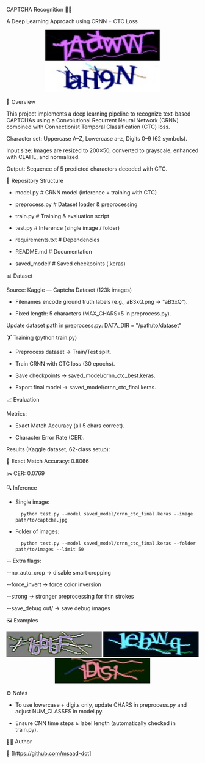 CAPTCHA Recognition 🔐🤖

A Deep Learning Approach using CRNN + CTC Loss

<p align="center"> <img src="docs/sample1.jpg" alt="Captcha Sample" width="300"/> <img src="docs/sample2.jpg" alt="Captcha Sample" width="300"/> </p>

📌 Overview


This project implements a deep learning pipeline to recognize text-based CAPTCHAs using a Convolutional Recurrent Neural Network (CRNN) combined with Connectionist Temporal Classification (CTC) loss.

Character set: Uppercase A–Z, Lowercase a–z, Digits 0–9 (62 symbols).

Input size: Images are resized to 200×50, converted to grayscale, enhanced with CLAHE, and normalized.

Output: Sequence of 5 predicted characters decoded with CTC.

📂 Repository Structure


- model.py         # CRNN model (inference + training with CTC)

- preprocess.py    # Dataset loader & preprocessing

- train.py         # Training & evaluation script

- test.py          # Inference (single image / folder)

- requirements.txt # Dependencies

- README.md        # Documentation

- saved_model/     # Saved checkpoints (.keras)

📊 Dataset

Source: Kaggle — Captcha Dataset (123k images)

- Filenames encode ground truth labels (e.g., aB3xQ.png → "aB3xQ").

- Fixed length: 5 characters (MAX_CHARS=5 in preprocess.py).

Update dataset path in preprocess.py: DATA_DIR = "/path/to/dataset"


🏋️ Training (python train.py)


- Preprocess dataset → Train/Test split.

- Train CRNN with CTC loss (30 epochs).

- Save checkpoints → saved_model/crnn_ctc_best.keras.

- Export final model → saved_model/crnn_ctc_final.keras.

📈 Evaluation

Metrics:

- Exact Match Accuracy (all 5 chars correct).

- Character Error Rate (CER).

Results (Kaggle dataset, 62-class setup):

🎯 Exact Match Accuracy: 0.8066

✂️ CER: 0.0769


🔍 Inference

- Single image:
  
		python test.py --model saved_model/crnn_ctc_final.keras --image path/to/captcha.jpg


- Folder of images:

		python test.py --model saved_model/crnn_ctc_final.keras --folder path/to/images --limit 50


-- Extra flags:

--no_auto_crop → disable smart cropping

--force_invert → force color inversion

--strong → stronger preprocessing for thin strokes

--save_debug out/ → save debug images

🖼️ Examples
<p align="center"> <img src="docs/sample3.jpg" alt="Sample 3" width="250"/> <img src="docs/sample4.jpg" alt="Sample 4" width="250"/> <img src="docs/sample5.jpg" alt="Sample 5" width="250"/> </p>
⚙️ Notes


- To use lowercase + digits only, update CHARS in preprocess.py and adjust NUM_CLASSES in model.py.

- Ensure CNN time steps ≥ label length (automatically checked in train.py).

👨‍💻 Author

💼 [https://github.com/msaad-dot]
